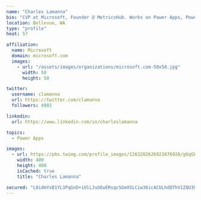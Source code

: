 ```yaml
---
name: "Charles Lamanna"
bio: "CVP at Microsoft, Founder @ MetricsHub. Works on Power Apps, Power Automate, Power Virtual Agent, Common Data Service and Dynamics 365."
location: Bellevue, WA
type: "profile"
heat: 57

affiliation:
  name: Microsoft
  domain: microsoft.com
  images:
    - url: "/assets/images/organizations/microsoft.com-50x50.jpg"
      width: 50
      height: 50

twitter:
  username: clamanna
  url: https://twitter.com/clamanna
  followers: 4002

linkedin:
  url: https://www.linkedin.com/in/charleslamanna

topics:
  - Power Apps

images:
  - url: https://pbs.twimg.com/profile_images/1263202626922876928/g6qGbHZ-_400x400.jpg
    width: 400
    height: 400
    isCached: true
    title: "Charles Lamanna"

secured: "L8idmYxB1YL3PqGnD+iUlLJubEwERsqcSGmXSLCiw36icACULhdQThV1ZQU3hSuF6a8cIdWzA7etTLvNXV1a49yl4tv0ioKSOzdcFyX+6pnMDQhXzH1b3dtiP9Xcv29wtktSwQ4HRCIu/S+Sitl7X3G1i4X2RrNbpETVPDbsUS5pMmXrz2G2h3zJQ4Dj5fwowBU/oejtGIMK6s2TWtcD7c86oqjGbMx93mPRH/Pmc4t4B3A6nJCPWdzTspzRcBL5ohDXPqfoGiAe2vk47CHZpyKSr0GSVR13jSrQqWUqhnzhY3GY89TO/2G+V+wahUI8zwOVc6+PrqPM3E1MfCYTrXeVF4soNtT7P0RcQHJXvo5YfMrTPgapuhyAcqUq/idIMP8sj7nHnKTTfxTM/6mmsAN7j6ajf8PBtgcXQkRm8tM=;EXt0rwzePJ6QtyFsyWdQmA=="
---
```


